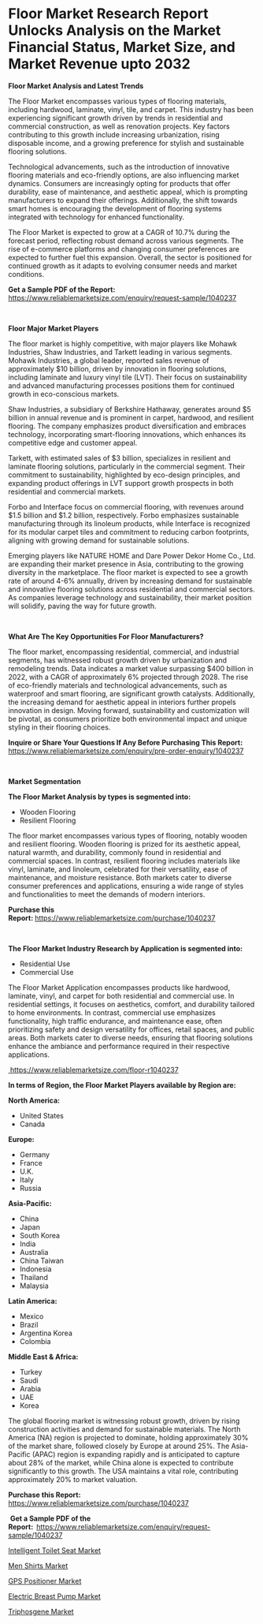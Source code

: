<p><h1>Floor Market Research Report Unlocks Analysis on the Market Financial Status, Market Size, and Market Revenue upto 2032</h1></p><p><strong>Floor Market Analysis and Latest Trends</strong></p>
<p><p>The Floor Market encompasses various types of flooring materials, including hardwood, laminate, vinyl, tile, and carpet. This industry has been experiencing significant growth driven by trends in residential and commercial construction, as well as renovation projects. Key factors contributing to this growth include increasing urbanization, rising disposable income, and a growing preference for stylish and sustainable flooring solutions.</p><p>Technological advancements, such as the introduction of innovative flooring materials and eco-friendly options, are also influencing market dynamics. Consumers are increasingly opting for products that offer durability, ease of maintenance, and aesthetic appeal, which is prompting manufacturers to expand their offerings. Additionally, the shift towards smart homes is encouraging the development of flooring systems integrated with technology for enhanced functionality.</p><p>The Floor Market is expected to grow at a CAGR of 10.7% during the forecast period, reflecting robust demand across various segments. The rise of e-commerce platforms and changing consumer preferences are expected to further fuel this expansion. Overall, the sector is positioned for continued growth as it adapts to evolving consumer needs and market conditions.</p></p>
<p><strong>Get a Sample PDF of the Report:&nbsp;</strong> <a href="https://www.reliablemarketsize.com/enquiry/request-sample/1040237?utm_campaign=1131&utm_medium=2&utm_source=Github&utm_content=ia&utm_term=05042025&utm_id=floor">https://www.reliablemarketsize.com/enquiry/request-sample/1040237</a></p>
<p>&nbsp;</p>
<p><strong>Floor Major Market Players</strong></p>
<p><p>The floor market is highly competitive, with major players like Mohawk Industries, Shaw Industries, and Tarkett leading in various segments. Mohawk Industries, a global leader, reported sales revenue of approximately $10 billion, driven by innovation in flooring solutions, including laminate and luxury vinyl tile (LVT). Their focus on sustainability and advanced manufacturing processes positions them for continued growth in eco-conscious markets.</p><p>Shaw Industries, a subsidiary of Berkshire Hathaway, generates around $5 billion in annual revenue and is prominent in carpet, hardwood, and resilient flooring. The company emphasizes product diversification and embraces technology, incorporating smart-flooring innovations, which enhances its competitive edge and customer appeal.</p><p>Tarkett, with estimated sales of $3 billion, specializes in resilient and laminate flooring solutions, particularly in the commercial segment. Their commitment to sustainability, highlighted by eco-design principles, and expanding product offerings in LVT support growth prospects in both residential and commercial markets.</p><p>Forbo and Interface focus on commercial flooring, with revenues around $1.5 billion and $1.2 billion, respectively. Forbo emphasizes sustainable manufacturing through its linoleum products, while Interface is recognized for its modular carpet tiles and commitment to reducing carbon footprints, aligning with growing demand for sustainable solutions.</p><p>Emerging players like NATURE HOME and Dare Power Dekor Home Co., Ltd. are expanding their market presence in Asia, contributing to the growing diversity in the marketplace. The floor market is expected to see a growth rate of around 4-6% annually, driven by increasing demand for sustainable and innovative flooring solutions across residential and commercial sectors. As companies leverage technology and sustainability, their market position will solidify, paving the way for future growth.</p></p>
<p>&nbsp;</p>
<p><strong>What Are The Key Opportunities For Floor Manufacturers?</strong></p>
<p><p>The floor market, encompassing residential, commercial, and industrial segments, has witnessed robust growth driven by urbanization and remodeling trends. Data indicates a market value surpassing $400 billion in 2022, with a CAGR of approximately 6% projected through 2028. The rise of eco-friendly materials and technological advancements, such as waterproof and smart flooring, are significant growth catalysts. Additionally, the increasing demand for aesthetic appeal in interiors further propels innovation in design. Moving forward, sustainability and customization will be pivotal, as consumers prioritize both environmental impact and unique styling in their flooring choices.</p></p>
<p><strong>Inquire or Share Your Questions If Any Before Purchasing This Report:</strong> <a href="https://www.reliablemarketsize.com/enquiry/pre-order-enquiry/1040237?utm_campaign=1131&utm_medium=2&utm_source=Github&utm_content=ia&utm_term=05042025&utm_id=floor">https://www.reliablemarketsize.com/enquiry/pre-order-enquiry/1040237</a></p>
<p>&nbsp;</p>
<p><strong>Market Segmentation</strong></p>
<p><strong>The Floor Market Analysis by types is segmented into:</strong></p>
<p><ul><li>Wooden Flooring</li><li>Resilient Flooring</li></ul></p>
<p><p>The floor market encompasses various types of flooring, notably wooden and resilient flooring. Wooden flooring is prized for its aesthetic appeal, natural warmth, and durability, commonly found in residential and commercial spaces. In contrast, resilient flooring includes materials like vinyl, laminate, and linoleum, celebrated for their versatility, ease of maintenance, and moisture resistance. Both markets cater to diverse consumer preferences and applications, ensuring a wide range of styles and functionalities to meet the demands of modern interiors.</p></p>
<p><strong>Purchase this Report:&nbsp;</strong><a href="https://www.reliablemarketsize.com/purchase/1040237?utm_campaign=1131&utm_medium=2&utm_source=Github&utm_content=ia&utm_term=05042025&utm_id=floor">https://www.reliablemarketsize.com/purchase/1040237</a></p>
<p>&nbsp;</p>
<p><strong>The Floor Market Industry Research by Application is segmented into:</strong></p>
<p><ul><li>Residential Use</li><li>Commercial Use</li></ul></p>
<p><p>The Floor Market Application encompasses products like hardwood, laminate, vinyl, and carpet for both residential and commercial use. In residential settings, it focuses on aesthetics, comfort, and durability tailored to home environments. In contrast, commercial use emphasizes functionality, high traffic endurance, and maintenance ease, often prioritizing safety and design versatility for offices, retail spaces, and public areas. Both markets cater to diverse needs, ensuring that flooring solutions enhance the ambiance and performance required in their respective applications.</p></p>
<p><a href="https://www.reliablemarketsize.com/floor-r1040237?utm_campaign=1131&utm_medium=2&utm_source=Github&utm_content=ia&utm_term=05042025&utm_id=floor">&nbsp;https://www.reliablemarketsize.com/floor-r1040237</a></p>
<p><strong>In terms of Region, the Floor Market Players available by Region are:</strong></p>
<p>
    <p> <strong> North America: </strong>
        <ul>
            <li>United States</li>
            <li>Canada</li>
        </ul>
        </p> 
    <p> <strong> Europe: </strong>
        <ul>
            <li>Germany</li>
            <li>France</li>
            <li>U.K.</li>
            <li>Italy</li>
            <li>Russia</li>
        </ul>
        </p> 
    <p> <strong> Asia-Pacific: </strong>
        <ul>
            <li>China</li>
            <li>Japan</li>
            <li>South Korea</li>
            <li>India</li>
            <li>Australia</li>
            <li>China Taiwan</li>
            <li>Indonesia</li>
            <li>Thailand</li>
            <li>Malaysia</li>
        </ul>
        </p> 
    <p> <strong> Latin America: </strong>
        <ul>
            <li>Mexico</li>
            <li>Brazil</li>
            <li>Argentina Korea</li>
            <li>Colombia</li>
        </ul>
        </p> 
    <p> <strong> Middle East & Africa: </strong>
        <ul>
            <li>Turkey</li>
            <li>Saudi</li>
            <li>Arabia</li>
            <li>UAE</li>
            <li>Korea</li>
        </ul>
    </p>
    </p>
<p><p>The global flooring market is witnessing robust growth, driven by rising construction activities and demand for sustainable materials. The North America (NA) region is projected to dominate, holding approximately 30% of the market share, followed closely by Europe at around 25%. The Asia-Pacific (APAC) region is expanding rapidly and is anticipated to capture about 28% of the market, while China alone is expected to contribute significantly to this growth. The USA maintains a vital role, contributing approximately 20% to market valuation.</p></p>
<p><strong>Purchase this Report: </strong><a href="https://www.reliablemarketsize.com/purchase/1040237?utm_campaign=1131&utm_medium=2&utm_source=Github&utm_content=ia&utm_term=05042025&utm_id=floor">https://www.reliablemarketsize.com/purchase/1040237</a></p>
<p>&nbsp;<strong>Get a Sample PDF of the Report:&nbsp;&nbsp;</strong><a href="https://www.reliablemarketsize.com/enquiry/request-sample/1040237?utm_campaign=1131&utm_medium=2&utm_source=Github&utm_content=ia&utm_term=05042025&utm_id=floor">https://www.reliablemarketsize.com/enquiry/request-sample/1040237</a></p>
<p><strong></strong></p>
<p><p><a href="https://github.com/leptouwrites/Market-Research-Report-List-1/blob/main/intelligent-toilet-seat-market.md?utm_campaign=1131&utm_medium=2&utm_source=Github&utm_content=ia&utm_term=05042025&utm_id=floor">Intelligent Toilet Seat Market</a></p><p><a href="https://github.com/etapaqanee/Market-Research-Report-List-1/blob/main/men-shirts-market.md?utm_campaign=1131&utm_medium=2&utm_source=Github&utm_content=ia&utm_term=05042025&utm_id=floor">Men Shirts Market</a></p><p><a href="https://github.com/wilzeryammy/Market-Research-Report-List-1/blob/main/gps-positioner-market.md?utm_campaign=1131&utm_medium=2&utm_source=Github&utm_content=ia&utm_term=05042025&utm_id=floor">GPS Positioner Market</a></p><p><a href="https://github.com/colloerrinbp/Market-Research-Report-List-1/blob/main/electric-breast-pump-market.md?utm_campaign=1131&utm_medium=2&utm_source=Github&utm_content=ia&utm_term=05042025&utm_id=floor">Electric Breast Pump Market</a></p><p><a href="https://github.com/sphaabrose/Market-Research-Report-List-1/blob/main/triphosgene-market.md?utm_campaign=1131&utm_medium=2&utm_source=Github&utm_content=ia&utm_term=05042025&utm_id=floor">Triphosgene Market</a></p></p>